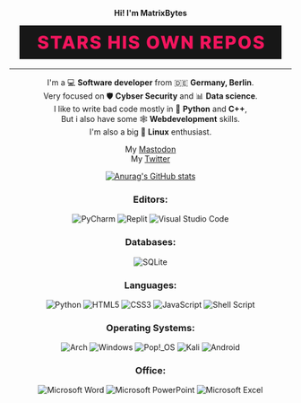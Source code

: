 <div id="header" align="center">
 
  **Hi! I'm MatrixBytes**
 
  <img src="banner.gif" alt="banner">
 
 
  --------

  I'm a 💻 **Software developer** from 🇩🇪 **Germany, Berlin**.\
  Very focused on 🛡️ **Cybser Security** and 📊 **Data science**.\
  I like to write bad code mostly in 🐍 **Python** and **C++**,\
  But i also have some 🕸️ **Webdevelopment** skills.\
  I'm also a big 🐧 **Linux** enthusiast.

  My <a rel="me" href="https://mastodon.social/@programming">Mastodon</a>\
  My <a rel="twitter" href="https://twitter.com/BytesMatrix">Twitter</a>

  [![Anurag's GitHub stats](https://github-readme-stats.vercel.app/api?username=MatrixBytes)](https://github.com/anuraghazra/github-readme-stats)

  <h3>Editors:</h3>

  ![PyCharm](https://img.shields.io/badge/pycharm-143?style=for-the-badge&logo=pycharm&logoColor=black&color=black&labelColor=green)
  ![Replit](https://img.shields.io/badge/Replit-DD1200?style=for-the-badge&logo=Replit&logoColor=white)
  ![Visual Studio Code](https://img.shields.io/badge/Visual%20Studio%20Code-0078d7.svg?style=for-the-badge&logo=visual-studio-code&logoColor=white)

  <h3>Databases:</h3>

  ![SQLite](https://img.shields.io/badge/sqlite-%2307405e.svg?style=for-the-badge&logo=sqlite&logoColor=white)

  <h3>Languages:</h3>

  ![Python](https://img.shields.io/badge/python-3670A0?style=for-the-badge&logo=python&logoColor=ffdd54)
  ![HTML5](https://img.shields.io/badge/html5-%23E34F26.svg?style=for-the-badge&logo=html5&logoColor=white)
  ![CSS3](https://img.shields.io/badge/css3-%231572B6.svg?style=for-the-badge&logo=css3&logoColor=white)
  ![JavaScript](https://img.shields.io/badge/javascript-%23323330.svg?style=for-the-badge&logo=javascript&logoColor=%23F7DF1E)
  ![Shell Script](https://img.shields.io/badge/shell_script-%23121011.svg?style=for-the-badge&logo=gnu-bash&logoColor=white)

  <h3>Operating Systems:</h3>

  ![Arch](https://img.shields.io/badge/Arch%20Linux-1793D1?logo=arch-linux&logoColor=fff&style=for-the-badge)
  ![Windows](https://img.shields.io/badge/Windows-0078D6?style=for-the-badge&logo=windows&logoColor=white)
  ![Pop!\_OS](https://img.shields.io/badge/Pop!_OS-48B9C7?style=for-the-badge&logo=Pop!_OS&logoColor=white)
  ![Kali](https://img.shields.io/badge/Kali-268BEE?style=for-the-badge&logo=kalilinux&logoColor=white)
  ![Android](https://img.shields.io/badge/Android-3DDC84?style=for-the-badge&logo=android&logoColor=white)

  <h3>Office:</h3>

  ![Microsoft Word](https://img.shields.io/badge/Microsoft_Word-2B579A?style=for-the-badge&logo=microsoft-word&logoColor=white)
  ![Microsoft PowerPoint](https://img.shields.io/badge/Microsoft_PowerPoint-B7472A?style=for-the-badge&logo=microsoft-powerpoint&logoColor=white)
  ![Microsoft Excel](https://img.shields.io/badge/Microsoft_Excel-217346?style=for-the-badge&logo=microsoft-excel&logoColor=white)

</div>
